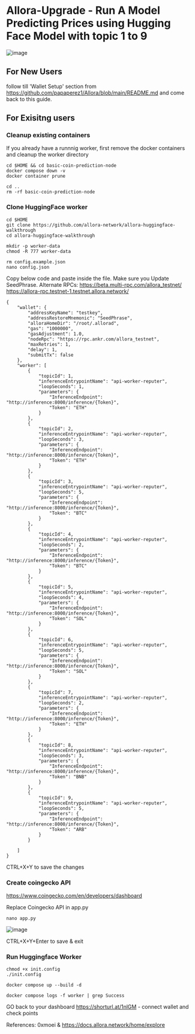 # Allora-Upgrade - Run A Model Predicting Prices using Hugging Face Model with topic 1 to 9

![image](https://github.com/user-attachments/assets/c4eda80a-41ed-4008-8463-9cd51e33eb7e)

## For New Users

follow till 'Wallet Setup' section from https://github.com/papaperez1/Allora/blob/main/README.md and come back to this guide.

## For Exisitng users

### Cleanup existing containers

If you already have a runnnig worker, first remove the docker containers and cleanup the worker directory

```
cd $HOME && cd basic-coin-prediction-node
docker compose down -v
docker container prune
```
```
cd ..
rm -rf basic-coin-prediction-node
```


### Clone HuggingFace worker

```
cd $HOME
git clone https://github.com/allora-network/allora-huggingface-walkthrough
cd allora-huggingface-walkthrough
```
```
mkdir -p worker-data
chmod -R 777 worker-data
```
```
rm config.example.json
nano config.json
```
Copy below code and paste inside the file. Make sure you Update SeedPhrase.
Alternate RPCs: https://beta.multi-rpc.com/allora_testnet/
                https://allora-rpc.testnet-1.testnet.allora.network/
```
{
    "wallet": {
        "addressKeyName": "testkey",
        "addressRestoreMnemonic": "SeedPhrase",
        "alloraHomeDir": "/root/.allorad",
        "gas": "1000000",
        "gasAdjustment": 1.0,
        "nodeRpc": "https://rpc.ankr.com/allora_testnet",
        "maxRetries": 1,
        "delay": 1,
        "submitTx": false
    },
    "worker": [
        {
            "topicId": 1,
            "inferenceEntrypointName": "api-worker-reputer",
            "loopSeconds": 1,
            "parameters": {
                "InferenceEndpoint": "http://inference:8000/inference/{Token}",
                "Token": "ETH"
            }
        },
        {
            "topicId": 2,
            "inferenceEntrypointName": "api-worker-reputer",
            "loopSeconds": 3,
            "parameters": {
                "InferenceEndpoint": "http://inference:8000/inference/{Token}",
                "Token": "ETH"
            }
        },
        {
            "topicId": 3,
            "inferenceEntrypointName": "api-worker-reputer",
            "loopSeconds": 5,
            "parameters": {
                "InferenceEndpoint": "http://inference:8000/inference/{Token}",
                "Token": "BTC"
            }
        },
        {
            "topicId": 4,
            "inferenceEntrypointName": "api-worker-reputer",
            "loopSeconds": 2,
            "parameters": {
                "InferenceEndpoint": "http://inference:8000/inference/{Token}",
                "Token": "BTC"
            }
        },
        {
            "topicId": 5,
            "inferenceEntrypointName": "api-worker-reputer",
            "loopSeconds": 4,
            "parameters": {
                "InferenceEndpoint": "http://inference:8000/inference/{Token}",
                "Token": "SOL"
            }
        },
        {
            "topicId": 6,
            "inferenceEntrypointName": "api-worker-reputer",
            "loopSeconds": 5,
            "parameters": {
                "InferenceEndpoint": "http://inference:8000/inference/{Token}",
                "Token": "SOL"
            }
        },
        {
            "topicId": 7,
            "inferenceEntrypointName": "api-worker-reputer",
            "loopSeconds": 2,
            "parameters": {
                "InferenceEndpoint": "http://inference:8000/inference/{Token}",
                "Token": "ETH"
            }
        },
        {
            "topicId": 8,
            "inferenceEntrypointName": "api-worker-reputer",
            "loopSeconds": 3,
            "parameters": {
                "InferenceEndpoint": "http://inference:8000/inference/{Token}",
                "Token": "BNB"
            }
        },
        {
            "topicId": 9,
            "inferenceEntrypointName": "api-worker-reputer",
            "loopSeconds": 5,
            "parameters": {
                "InferenceEndpoint": "http://inference:8000/inference/{Token}",
                "Token": "ARB"
            }
        }
        
    ]
}
```
CTRL+X+Y to save the changes

### Create coingecko API
https://www.coingecko.com/en/developers/dashboard

Replace Coingecko API in app.py

```
nano app.py
```
![image](https://github.com/user-attachments/assets/106786f7-9cd7-4e43-ab0d-363b29e87c34)

CTRL+X+Y+Enter to save & exit

### Run Huggingface Worker

```
chmod +x init.config
./init.config
```
```
docker compose up --build -d
```
```
docker compose logs -f worker | grep Success
```
GO back to your dashboard https://shorturl.at/1nlGM - connect wallet and check points





References: 0xmoei & https://docs.allora.network/home/explore

